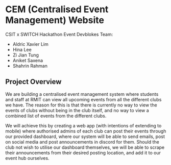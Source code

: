 # CEM (Centralised Event Management) Website
CSIT x SWITCH Hackathon Event
Devblokes Team:
- Aldric Xavier Lim
- Hina Lee
- Zi Jian Tung
- Aniket Saxena
- Shahrin Rahman

## Project Overview
We are building a centralised event management system where students and staff at RMIT can view all upcoming events from all the different clubs we have. The reason for this is that there is currently no way to view the events of clubs without being in the club itself, and no way to view a combined list of events from the different clubs. 

We will achieve this by creating a web app (with intentions of extending to mobile) where authorised admins of each club can post their events through our provided dashboard, where our system will be able to send emails, post on social media and post announcements in discord for them.  Should the club not wish to utilise our dashboard themselves, we will be able to scrape their announcements from their desired posting location, and add it to our event hub ourselves. 
